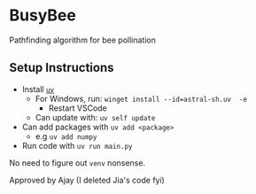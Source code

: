 # BusyBee

Pathfinding algorithm for bee pollination

## Setup Instructions

- Install [`uv`](https://docs.astral.sh/uv/getting-started/installation/#winget)
  - For Windows, run: `winget install --id=astral-sh.uv  -e`
    - Restart VSCode
  - Can update with: `uv self update`
- Can add packages with `uv add <package>`
  - e.g `uv add numpy`
- Run code with `uv run main.py`

No need to figure out `venv` nonsense.

Approved by Ajay (I deleted Jia's code fyi)

